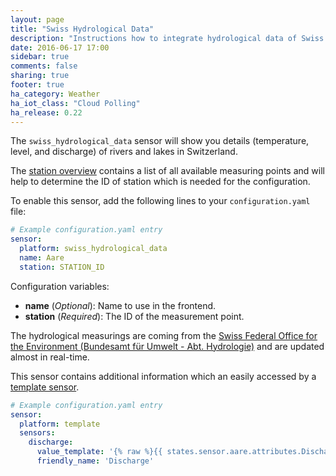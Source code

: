 ```yaml
---
layout: page
title: "Swiss Hydrological Data"
description: "Instructions how to integrate hydrological data of Swiss waters within Home Assistant."
date: 2016-06-17 17:00
sidebar: true
comments: false
sharing: true
footer: true
ha_category: Weather
ha_iot_class: "Cloud Polling"
ha_release: 0.22
---
```



The `swiss_hydrological_data` sensor will show you details (temperature, level, and discharge) of rivers and lakes in Switzerland.

The [station overview](http://www.hydrodaten.admin.ch/en/danger-levels-table.html) contains a list of all available measuring points and will help to determine the ID of station which is needed for the configuration.

To enable this sensor, add the following lines to your `configuration.yaml` file:

```yaml
# Example configuration.yaml entry
sensor:
  platform: swiss_hydrological_data
  name: Aare
  station: STATION_ID
```

Configuration variables:

- **name** (*Optional*): Name to use in the frontend.
- **station** (*Required*): The ID of the measurement point.

The hydrological measurings are coming from the [Swiss Federal Office for the Environment (Bundesamt für Umwelt - Abt. Hydrologie)](http://www.hydrodaten.admin.ch) and are updated almost in real-time.

This sensor contains additional information which an easily accessed by a [template sensor](/components/sensor.template/).

```yaml
# Example configuration.yaml entry
sensor:
  platform: template
  sensors:
    discharge:
      value_template: '{% raw %}{{ states.sensor.aare.attributes.Discharge }}{% endraw %}'
      friendly_name: 'Discharge'
```


